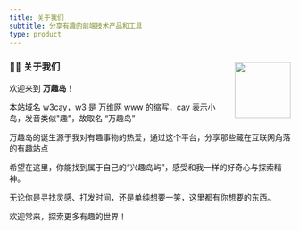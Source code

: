 ```yaml
---
title: 关于我们
subtitle: 分享有趣的前端技术产品和工具
type: product
---
```


<div><p style="float: right; margin-left: 20px">
 <img src="/images/apple-icon-180x180.png" width="100" />
</p>
</div>

### 👨‍💻 关于我们

欢迎来到 **万趣岛**！

本站域名 w3cay，w3 是 万维网 www 的缩写，cay 表示小岛，发音类似"趣"，故取名 “万趣岛”

万趣岛的诞生源于我对有趣事物的热爱，通过这个平台，分享那些藏在互联网角落的有趣站点

希望在这里，你能找到属于自己的“兴趣岛屿”，感受和我一样的好奇心与探索精神。

无论你是寻找灵感、打发时间，还是单纯想要一笑，这里都有你想要的东西。

欢迎常来，探索更多有趣的世界！


